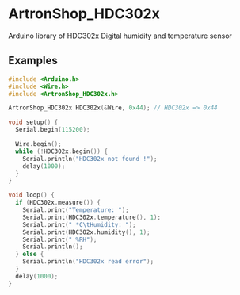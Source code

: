 # ArtronShop_HDC302x

Arduino library of HDC302x Digital humidity and temperature sensor

## Examples

```C++
#include <Arduino.h>
#include <Wire.h>
#include <ArtronShop_HDC302x.h>

ArtronShop_HDC302x HDC302x(&Wire, 0x44); // HDC302x => 0x44

void setup() {
  Serial.begin(115200);

  Wire.begin();
  while (!HDC302x.begin()) {
    Serial.println("HDC302x not found !");
    delay(1000);
  }
}

void loop() {
  if (HDC302x.measure()) {
    Serial.print("Temperature: ");
    Serial.print(HDC302x.temperature(), 1);
    Serial.print(" *C\tHumidity: ");
    Serial.print(HDC302x.humidity(), 1);
    Serial.print(" %RH");
    Serial.println();
  } else {
    Serial.println("HDC302x read error");
  }
  delay(1000);
}
```

